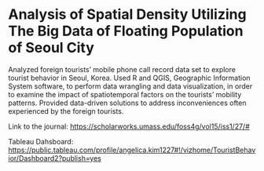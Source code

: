 # Analysis of Spatial Density Utilizing The Big Data of Floating Population of Seoul City
Analyzed foreign tourists’ mobile phone call record data set to explore tourist behavior in Seoul, Korea. Used R and QGIS, Geographic Information System software, to perform data wrangling and data visualization, in order to examine the impact of spatiotemporal factors on the tourists’ mobility patterns. Provided data-driven solutions to address inconveniences often experienced by the foreign tourists.

Link to the journal: https://scholarworks.umass.edu/foss4g/vol15/iss1/27/#

Tableau Dahsboard: https://public.tableau.com/profile/angelica.kim1227#!/vizhome/TouristBehavior/Dashboard2?publish=yes
